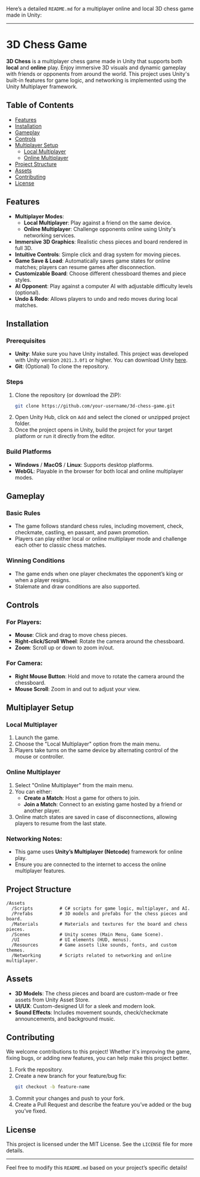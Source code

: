 Here’s a detailed `README.md` for a multiplayer online and local 3D chess game made in Unity:

---

# 3D Chess Game

**3D Chess** is a multiplayer chess game made in Unity that supports both **local** and **online** play. Enjoy immersive 3D visuals and dynamic gameplay with friends or opponents from around the world. This project uses Unity's built-in features for game logic, and networking is implemented using the Unity Multiplayer framework.

## Table of Contents
- [Features](#features)
- [Installation](#installation)
- [Gameplay](#gameplay)
- [Controls](#controls)
- [Multiplayer Setup](#multiplayer-setup)
  - [Local Multiplayer](#local-multiplayer)
  - [Online Multiplayer](#online-multiplayer)
- [Project Structure](#project-structure)
- [Assets](#assets)
- [Contributing](#contributing)
- [License](#license)

## Features
- **Multiplayer Modes**:
  - **Local Multiplayer**: Play against a friend on the same device.
  - **Online Multiplayer**: Challenge opponents online using Unity's networking services.
- **Immersive 3D Graphics**: Realistic chess pieces and board rendered in full 3D.
- **Intuitive Controls**: Simple click and drag system for moving pieces.
- **Game Save & Load**: Automatically saves game states for online matches; players can resume games after disconnection.
- **Customizable Board**: Choose different chessboard themes and piece styles.
- **AI Opponent**: Play against a computer AI with adjustable difficulty levels (optional).
- **Undo & Redo**: Allows players to undo and redo moves during local matches.

## Installation

### Prerequisites
- **Unity**: Make sure you have Unity installed. This project was developed with Unity version `2021.3.0f1` or higher. You can download Unity [here](https://unity.com/get-unity/download).
- **Git**: (Optional) To clone the repository.

### Steps
1. Clone the repository (or download the ZIP):
   ```bash
   git clone https://github.com/your-username/3d-chess-game.git
   ```
2. Open Unity Hub, click on `Add` and select the cloned or unzipped project folder.
3. Once the project opens in Unity, build the project for your target platform or run it directly from the editor.

### Build Platforms
- **Windows** / **MacOS** / **Linux**: Supports desktop platforms.
- **WebGL**: Playable in the browser for both local and online multiplayer modes.

## Gameplay

### Basic Rules
- The game follows standard chess rules, including movement, check, checkmate, castling, en passant, and pawn promotion.
- Players can play either local or online multiplayer mode and challenge each other to classic chess matches.

### Winning Conditions
- The game ends when one player checkmates the opponent’s king or when a player resigns.
- Stalemate and draw conditions are also supported.

## Controls

### For Players:
- **Mouse**: Click and drag to move chess pieces.
- **Right-click/Scroll Wheel**: Rotate the camera around the chessboard.
- **Zoom**: Scroll up or down to zoom in/out.

### For Camera:
- **Right Mouse Button**: Hold and move to rotate the camera around the chessboard.
- **Mouse Scroll**: Zoom in and out to adjust your view.

## Multiplayer Setup

### Local Multiplayer
1. Launch the game.
2. Choose the "Local Multiplayer" option from the main menu.
3. Players take turns on the same device by alternating control of the mouse or controller.

### Online Multiplayer
1. Select "Online Multiplayer" from the main menu.
2. You can either:
   - **Create a Match**: Host a game for others to join.
   - **Join a Match**: Connect to an existing game hosted by a friend or another player.
3. Online match states are saved in case of disconnections, allowing players to resume from the last state.

### Networking Notes:
- This game uses **Unity’s Multiplayer (Netcode)** framework for online play.
- Ensure you are connected to the internet to access the online multiplayer features.

## Project Structure
```
/Assets
  /Scripts          # C# scripts for game logic, multiplayer, and AI.
  /Prefabs          # 3D models and prefabs for the chess pieces and board.
  /Materials        # Materials and textures for the board and chess pieces.
  /Scenes           # Unity scenes (Main Menu, Game Scene).
  /UI               # UI elements (HUD, menus).
  /Resources        # Game assets like sounds, fonts, and custom themes.
  /Networking       # Scripts related to networking and online multiplayer.
```

## Assets
- **3D Models**: The chess pieces and board are custom-made or free assets from Unity Asset Store.
- **UI/UX**: Custom-designed UI for a sleek and modern look.
- **Sound Effects**: Includes movement sounds, check/checkmate announcements, and background music.

## Contributing
We welcome contributions to this project! Whether it's improving the game, fixing bugs, or adding new features, you can help make this project better.
1. Fork the repository.
2. Create a new branch for your feature/bug fix:
   ```bash
   git checkout -b feature-name
   ```
3. Commit your changes and push to your fork.
4. Create a Pull Request and describe the feature you’ve added or the bug you’ve fixed.

## License
This project is licensed under the MIT License. See the `LICENSE` file for more details.

---

Feel free to modify this `README.md` based on your project’s specific details!     
